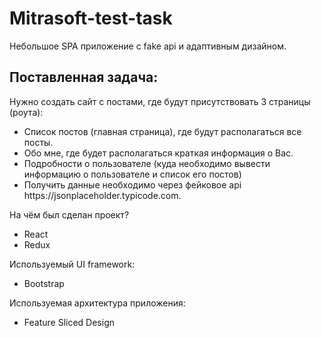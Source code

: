# Mitrasoft-test-task

Небольшое SPA приложение с fake api и адаптивным дизайном.

<h2>Поставленная задача:</h2>
Нужно создать сайт с постами, где будут присутствовать 3 страницы (роута):
<ul>
  <li>Список постов (главная страница), где будут располагаться все посты.</li>
  <li>Обо мне, где будет располагаться краткая информация о Вас.</li>
  <li>Подробности о пользователе (куда необходимо вывести информацию о пользователе и список его постов)</li>
  <li>Получить данные необходимо через фейковое api https://jsonplaceholder.typicode.com.</li>
</ul>
На чём был сделан проект?
<ul>
  <li>React</li>
  <li>Redux</li>
</ul>

Используемый UI framework:
<ul>
  <li>Bootstrap</li>
</ul>

Используемая архитектура приложения:
<ul>
  <li>Feature Sliced Design</li>
</ul>
